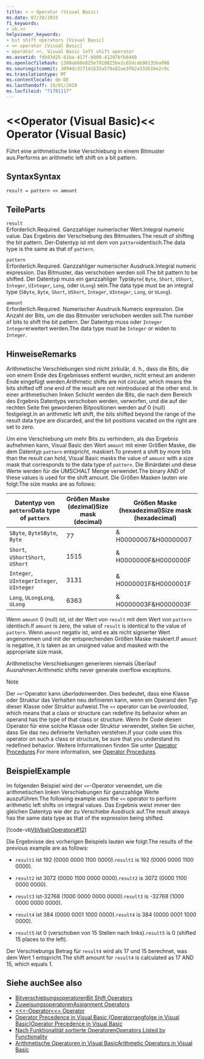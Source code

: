 ```yaml
---
title: < < Operator (Visual Basic)
ms.date: 07/20/2015
f1_keywords:
- vb.<<
helpviewer_keywords:
- bit shift operators [Visual Basic]
- << operator [Visual Basic]
- operator <<, Visual Basic left shift operator
ms.assetid: fdb93d25-81ba-417f-b808-41207bfb8440
ms.openlocfilehash: 1300ab60e825e7910825be2c65dcab90135ba988
ms.sourcegitcommit: 3094dcd17141b32a570a82ae3f62a331616e2c9c
ms.translationtype: MT
ms.contentlocale: de-DE
ms.lasthandoff: 10/01/2019
ms.locfileid: "71701117"
---
```

# <a name="-operator-visual-basic"></a><span data-ttu-id="0b0eb-102">\<\<Operator (Visual Basic)</span><span class="sxs-lookup"><span data-stu-id="0b0eb-102">\<\< Operator (Visual Basic)</span></span>
<span data-ttu-id="0b0eb-103">Führt eine arithmetische linke Verschiebung in einem Bitmuster aus.</span><span class="sxs-lookup"><span data-stu-id="0b0eb-103">Performs an arithmetic left shift on a bit pattern.</span></span>  
  
## <a name="syntax"></a><span data-ttu-id="0b0eb-104">Syntax</span><span class="sxs-lookup"><span data-stu-id="0b0eb-104">Syntax</span></span>  
  
```vb  
result = pattern << amount  
```  
  
## <a name="parts"></a><span data-ttu-id="0b0eb-105">Teile</span><span class="sxs-lookup"><span data-stu-id="0b0eb-105">Parts</span></span>  
 `result`  
 <span data-ttu-id="0b0eb-106">Erforderlich.</span><span class="sxs-lookup"><span data-stu-id="0b0eb-106">Required.</span></span> <span data-ttu-id="0b0eb-107">Ganzzahliger numerischer Wert.</span><span class="sxs-lookup"><span data-stu-id="0b0eb-107">Integral numeric value.</span></span> <span data-ttu-id="0b0eb-108">Das Ergebnis der Verschiebung des Bitmusters.</span><span class="sxs-lookup"><span data-stu-id="0b0eb-108">The result of shifting the bit pattern.</span></span> <span data-ttu-id="0b0eb-109">Der-Datentyp ist mit dem von `pattern`identisch.</span><span class="sxs-lookup"><span data-stu-id="0b0eb-109">The data type is the same as that of `pattern`.</span></span>  
  
 `pattern`  
 <span data-ttu-id="0b0eb-110">Erforderlich.</span><span class="sxs-lookup"><span data-stu-id="0b0eb-110">Required.</span></span> <span data-ttu-id="0b0eb-111">Ganzzahliger numerischer Ausdruck.</span><span class="sxs-lookup"><span data-stu-id="0b0eb-111">Integral numeric expression.</span></span> <span data-ttu-id="0b0eb-112">Das Bitmuster, das verschoben werden soll.</span><span class="sxs-lookup"><span data-stu-id="0b0eb-112">The bit pattern to be shifted.</span></span> <span data-ttu-id="0b0eb-113">Der Datentyp muss ein ganzzahliger Typ`SByte`( `Byte`, `Short`, `UShort`, `Integer`, `UInteger`, `Long`, oder `ULong`) sein.</span><span class="sxs-lookup"><span data-stu-id="0b0eb-113">The data type must be an integral type (`SByte`, `Byte`, `Short`, `UShort`, `Integer`, `UInteger`, `Long`, or `ULong`).</span></span>  
  
 `amount`  
 <span data-ttu-id="0b0eb-114">Erforderlich.</span><span class="sxs-lookup"><span data-stu-id="0b0eb-114">Required.</span></span> <span data-ttu-id="0b0eb-115">Numerischer Ausdruck.</span><span class="sxs-lookup"><span data-stu-id="0b0eb-115">Numeric expression.</span></span> <span data-ttu-id="0b0eb-116">Die Anzahl der Bits, um die das Bitmuster verschoben werden soll.</span><span class="sxs-lookup"><span data-stu-id="0b0eb-116">The number of bits to shift the bit pattern.</span></span> <span data-ttu-id="0b0eb-117">Der Datentyp muss oder `Integer` `Integer`erweitert werden.</span><span class="sxs-lookup"><span data-stu-id="0b0eb-117">The data type must be `Integer` or widen to `Integer`.</span></span>  
  
## <a name="remarks"></a><span data-ttu-id="0b0eb-118">Hinweise</span><span class="sxs-lookup"><span data-stu-id="0b0eb-118">Remarks</span></span>  
 <span data-ttu-id="0b0eb-119">Arithmetische Verschiebungen sind nicht zirkulär, d. h., dass die Bits, die von einem Ende des Ergebnisses entfernt wurden, nicht erneut am anderen Ende eingefügt werden.</span><span class="sxs-lookup"><span data-stu-id="0b0eb-119">Arithmetic shifts are not circular, which means the bits shifted off one end of the result are not reintroduced at the other end.</span></span> <span data-ttu-id="0b0eb-120">In einer arithmetischen linken Schicht werden die Bits, die nach dem Bereich des Ergebnis Datentyps verschoben werden, verworfen, und die auf der rechten Seite frei gewordenen Bitpositionen werden auf 0 (null) festgelegt.</span><span class="sxs-lookup"><span data-stu-id="0b0eb-120">In an arithmetic left shift, the bits shifted beyond the range of the result data type are discarded, and the bit positions vacated on the right are set to zero.</span></span>  
  
 <span data-ttu-id="0b0eb-121">Um eine Verschiebung um mehr Bits zu verhindern, als das Ergebnis aufnehmen kann, Visual Basic den Wert `amount` mit einer Größen Maske, die dem Datentyp `pattern` entspricht, maskiert.</span><span class="sxs-lookup"><span data-stu-id="0b0eb-121">To prevent a shift by more bits than the result can hold, Visual Basic masks the value of `amount` with a size mask that corresponds to the data type of `pattern`.</span></span> <span data-ttu-id="0b0eb-122">Die Binärdatei und diese Werte werden für die UMSCHALT Menge verwendet.</span><span class="sxs-lookup"><span data-stu-id="0b0eb-122">The binary AND of these values is used for the shift amount.</span></span> <span data-ttu-id="0b0eb-123">Die Größen Masken lauten wie folgt:</span><span class="sxs-lookup"><span data-stu-id="0b0eb-123">The size masks are as follows:</span></span>  
  
|<span data-ttu-id="0b0eb-124">Datentyp von `pattern`</span><span class="sxs-lookup"><span data-stu-id="0b0eb-124">Data type of `pattern`</span></span>|<span data-ttu-id="0b0eb-125">Größen Maske (dezimal)</span><span class="sxs-lookup"><span data-stu-id="0b0eb-125">Size mask (decimal)</span></span>|<span data-ttu-id="0b0eb-126">Größen Maske (hexadezimal)</span><span class="sxs-lookup"><span data-stu-id="0b0eb-126">Size mask (hexadecimal)</span></span>|  
|----------------------------|---------------------------|-------------------------------|  
|<span data-ttu-id="0b0eb-127">`SByte`, `Byte`</span><span class="sxs-lookup"><span data-stu-id="0b0eb-127">`SByte`, `Byte`</span></span>|<span data-ttu-id="0b0eb-128">7</span><span class="sxs-lookup"><span data-stu-id="0b0eb-128">7</span></span>|<span data-ttu-id="0b0eb-129">& H00000007</span><span class="sxs-lookup"><span data-stu-id="0b0eb-129">&H00000007</span></span>|  
|<span data-ttu-id="0b0eb-130">`Short`, `UShort`</span><span class="sxs-lookup"><span data-stu-id="0b0eb-130">`Short`, `UShort`</span></span>|<span data-ttu-id="0b0eb-131">15</span><span class="sxs-lookup"><span data-stu-id="0b0eb-131">15</span></span>|<span data-ttu-id="0b0eb-132">& H0000000F</span><span class="sxs-lookup"><span data-stu-id="0b0eb-132">&H0000000F</span></span>|  
|<span data-ttu-id="0b0eb-133">`Integer`, `UInteger`</span><span class="sxs-lookup"><span data-stu-id="0b0eb-133">`Integer`, `UInteger`</span></span>|<span data-ttu-id="0b0eb-134">31</span><span class="sxs-lookup"><span data-stu-id="0b0eb-134">31</span></span>|<span data-ttu-id="0b0eb-135">& H0000001F</span><span class="sxs-lookup"><span data-stu-id="0b0eb-135">&H0000001F</span></span>|  
|<span data-ttu-id="0b0eb-136">`Long`, `ULong`</span><span class="sxs-lookup"><span data-stu-id="0b0eb-136">`Long`, `ULong`</span></span>|<span data-ttu-id="0b0eb-137">63</span><span class="sxs-lookup"><span data-stu-id="0b0eb-137">63</span></span>|<span data-ttu-id="0b0eb-138">& H0000003F</span><span class="sxs-lookup"><span data-stu-id="0b0eb-138">&H0000003F</span></span>|  
  
 <span data-ttu-id="0b0eb-139">Wenn `amount` 0 (null) ist, ist der Wert von `result` mit dem Wert von `pattern` identisch.</span><span class="sxs-lookup"><span data-stu-id="0b0eb-139">If `amount` is zero, the value of `result` is identical to the value of `pattern`.</span></span> <span data-ttu-id="0b0eb-140">Wenn `amount` negativ ist, wird es als nicht signierter Wert angenommen und mit der entsprechenden Größen Maske maskiert.</span><span class="sxs-lookup"><span data-stu-id="0b0eb-140">If `amount` is negative, it is taken as an unsigned value and masked with the appropriate size mask.</span></span>  
  
 <span data-ttu-id="0b0eb-141">Arithmetische Verschiebungen generieren niemals Überlauf Ausnahmen.</span><span class="sxs-lookup"><span data-stu-id="0b0eb-141">Arithmetic shifts never generate overflow exceptions.</span></span>  
  
> [!NOTE]
> <span data-ttu-id="0b0eb-142">Der `<<`-Operator kann *überladen*werden. Dies bedeutet, dass eine Klasse oder Struktur das Verhalten neu definieren kann, wenn ein Operand den Typ dieser Klasse oder Struktur aufweist.</span><span class="sxs-lookup"><span data-stu-id="0b0eb-142">The `<<` operator can be *overloaded*, which means that a class or structure can redefine its behavior when an operand has the type of that class or structure.</span></span> <span data-ttu-id="0b0eb-143">Wenn Ihr Code diesen Operator für eine solche Klasse oder Struktur verwendet, stellen Sie sicher, dass Sie das neu definierte Verhalten verstehen.</span><span class="sxs-lookup"><span data-stu-id="0b0eb-143">If your code uses this operator on such a class or structure, be sure that you understand its redefined behavior.</span></span> <span data-ttu-id="0b0eb-144">Weitere Informationen finden Sie unter [Operator Procedures](../../../visual-basic/programming-guide/language-features/procedures/operator-procedures.md).</span><span class="sxs-lookup"><span data-stu-id="0b0eb-144">For more information, see [Operator Procedures](../../../visual-basic/programming-guide/language-features/procedures/operator-procedures.md).</span></span>  
  
## <a name="example"></a><span data-ttu-id="0b0eb-145">Beispiel</span><span class="sxs-lookup"><span data-stu-id="0b0eb-145">Example</span></span>  
 <span data-ttu-id="0b0eb-146">Im folgenden Beispiel wird der `<<`-Operator verwendet, um die arithmetischen linken Verschiebungen für ganzzahlige Werte auszuführen.</span><span class="sxs-lookup"><span data-stu-id="0b0eb-146">The following example uses the `<<` operator to perform arithmetic left shifts on integral values.</span></span> <span data-ttu-id="0b0eb-147">Das Ergebnis weist immer den gleichen Datentyp wie der zu Verschiebe Ausdruck auf.</span><span class="sxs-lookup"><span data-stu-id="0b0eb-147">The result always has the same data type as that of the expression being shifted.</span></span>  
  
 [!code-vb[VbVbalrOperators#12](~/samples/snippets/visualbasic/VS_Snippets_VBCSharp/VbVbalrOperators/VB/Class1.vb#12)]  
  
 <span data-ttu-id="0b0eb-148">Die Ergebnisse des vorherigen Beispiels lauten wie folgt:</span><span class="sxs-lookup"><span data-stu-id="0b0eb-148">The results of the previous example are as follows:</span></span>  
  
- <span data-ttu-id="0b0eb-149">`result1` ist 192 (0000 0000 1100 0000).</span><span class="sxs-lookup"><span data-stu-id="0b0eb-149">`result1` is 192 (0000 0000 1100 0000).</span></span>  
  
- <span data-ttu-id="0b0eb-150">`result2` ist 3072 (0000 1100 0000 0000).</span><span class="sxs-lookup"><span data-stu-id="0b0eb-150">`result2` is 3072 (0000 1100 0000 0000).</span></span>  
  
- <span data-ttu-id="0b0eb-151">`result3` ist-32768 (1000 0000 0000 0000).</span><span class="sxs-lookup"><span data-stu-id="0b0eb-151">`result3` is -32768 (1000 0000 0000 0000).</span></span>  
  
- <span data-ttu-id="0b0eb-152">`result4` ist 384 (0000 0001 1000 0000).</span><span class="sxs-lookup"><span data-stu-id="0b0eb-152">`result4` is 384 (0000 0001 1000 0000).</span></span>  
  
- <span data-ttu-id="0b0eb-153">`result5` ist 0 (verschoben von 15 Stellen nach links).</span><span class="sxs-lookup"><span data-stu-id="0b0eb-153">`result5` is 0 (shifted 15 places to the left).</span></span>  
  
 <span data-ttu-id="0b0eb-154">Der Verschiebungs Betrag für `result4` wird als 17 und 15 berechnet, was dem Wert 1 entspricht.</span><span class="sxs-lookup"><span data-stu-id="0b0eb-154">The shift amount for `result4` is calculated as 17 AND 15, which equals 1.</span></span>  
  
## <a name="see-also"></a><span data-ttu-id="0b0eb-155">Siehe auch</span><span class="sxs-lookup"><span data-stu-id="0b0eb-155">See also</span></span>

- [<span data-ttu-id="0b0eb-156">Bitverschiebungsoperatoren</span><span class="sxs-lookup"><span data-stu-id="0b0eb-156">Bit Shift Operators</span></span>](../../../visual-basic/language-reference/operators/bit-shift-operators.md)
- [<span data-ttu-id="0b0eb-157">Zuweisungsoperatoren</span><span class="sxs-lookup"><span data-stu-id="0b0eb-157">Assignment Operators</span></span>](../../../visual-basic/language-reference/operators/assignment-operators.md)
- [<span data-ttu-id="0b0eb-158"><<=-Operator</span><span class="sxs-lookup"><span data-stu-id="0b0eb-158"><<= Operator</span></span>](../../../visual-basic/language-reference/operators/left-shift-assignment-operator.md)
- [<span data-ttu-id="0b0eb-159">Operator Precedence in Visual Basic (Operatorrangfolge in Visual Basic)</span><span class="sxs-lookup"><span data-stu-id="0b0eb-159">Operator Precedence in Visual Basic</span></span>](../../../visual-basic/language-reference/operators/operator-precedence.md)
- [<span data-ttu-id="0b0eb-160">Nach Funktionalität sortierte Operatoren</span><span class="sxs-lookup"><span data-stu-id="0b0eb-160">Operators Listed by Functionality</span></span>](../../../visual-basic/language-reference/operators/operators-listed-by-functionality.md)
- [<span data-ttu-id="0b0eb-161">Arithmetische Operatoren in Visual Basic</span><span class="sxs-lookup"><span data-stu-id="0b0eb-161">Arithmetic Operators in Visual Basic</span></span>](../../../visual-basic/programming-guide/language-features/operators-and-expressions/arithmetic-operators.md)
